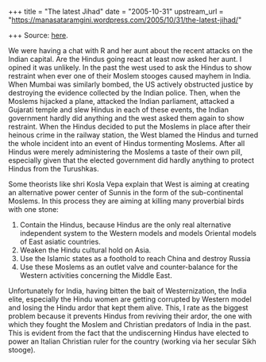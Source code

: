 +++
title = "The latest Jihad"
date = "2005-10-31"
upstream_url = "https://manasataramgini.wordpress.com/2005/10/31/the-latest-jihad/"

+++
Source: [here](https://manasataramgini.wordpress.com/2005/10/31/the-latest-jihad/).

We were having a chat with R and her aunt about the recent attacks on the Indian capital. Are the Hindus going react at least now asked her aunt. I opined it was unlikely. In the past the west used to ask the Hindus to show restraint when ever one of their Moslem stooges caused mayhem in India. When Mumbai was similarly bombed, the US actively obstructed justice by destroying the evidence collected by the Indian police. Then, when the Moslems hijacked a plane, attacked the Indian parliament, attacked a Gujarati temple and slew Hindus in each of these events, the Indian government hardly did anything and the west asked them again to show restraint. When the Hindus decided to put the Moslems in place after their heinous crime in the railway station, the West blamed the Hindus and turned the whole incident into an event of Hindus tormenting Moslems. After all Hindus were merely administering the Moslems a taste of their own pill, especially given that the elected government did hardly anything to protect Hindus from the Turushkas.

Some theorists like shri Kosla Vepa explain that West is aiming at creating an alternative power center of Sunnis in the form of the sub-continental Moslems. In this process they are aiming at killing many proverbial birds with one stone: 

1) Contain the Hindus, because Hindus are the only real alternative independent system to the Western models and models Oriental models of East asiatic countries. 
2) Weaken the Hindu cultural hold on Asia. 
3) Use the Islamic states as a foothold to reach China and destroy Russia 
4) Use these Moslems as an outlet valve and counter-balance for the Western activities concerning the Middle East.

Unfortunately for India, having bitten the bait of Westernization, the India elite, especially the Hindu women are getting corrupted by Western model and losing the Hindu ardor that kept them alive. This, I rate as the biggest problem because it prevents Hindus from reviving their ardor, the one with which they fought the Moslem and Christian predators of India in the past. This is evident from the fact that the undiscerning Hindus have elected to power an Italian Christian ruler for the country (working via her secular Sikh stooge).


